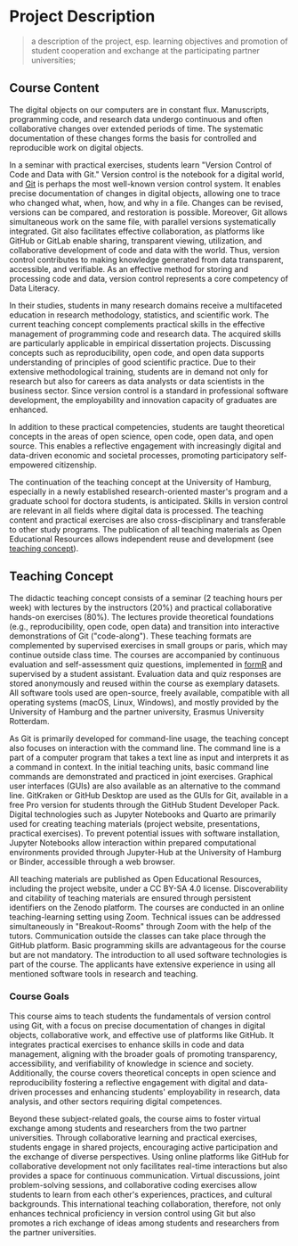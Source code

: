 # Project Description

> a description of the project, esp. learning objectives and promotion of student cooperation and exchange at the participating partner universities; 

## Course Content

The digital objects on our computers are in constant flux.
Manuscripts, programming code, and research data undergo continuous and often collaborative changes over extended periods of time.
The systematic documentation of these changes forms the basis for controlled and reproducible work on digital objects.

In a seminar with practical exercises, students learn "Version Control of Code and Data with Git."
Version control is the notebook for a digital world, and [Git](https://git-scm.com/) is perhaps the most well-known version control system.
It enables precise documentation of changes in digital objects, allowing one to trace who changed what, when, how, and why in a file.
Changes can be revised, versions can be compared, and restoration is possible.
Moreover, Git allows simultaneous work on the same file, with parallel versions systematically integrated.
Git also facilitates effective collaboration, as platforms like GitHub or GitLab enable sharing, transparent viewing, utilization, and collaborative development of code and data with the world.
Thus, version control contributes to making knowledge generated from data transparent, accessible, and verifiable.
As an effective method for storing and processing code and data, version control represents a core competency of Data Literacy.

In their studies, students in many research domains receive a multifaceted education in research methodology, statistics, and scientific work.
The current teaching concept complements practical skills in the effective management of programming code and research data.
The acquired skills are particularly applicable in empirical dissertation projects.
Discussing concepts such as reproducibility, open code, and open data supports understanding of principles of good scientific practice.
Due to their extensive methodological training, students are in demand not only for research but also for careers as data analysts or data scientists in the business sector.
Since version control is a standard in professional software development, the employability and innovation capacity of graduates are enhanced.

In addition to these practical competencies, students are taught theoretical concepts in the areas of open science, open code, open data, and open source.
This enables a reflective engagement with increasingly digital and data-driven economic and societal processes, promoting participatory self-empowered citizenship.

The continuation of the teaching concept at the University of Hamburg, especially in a newly established research-oriented master's program and a graduate school for doctora students, is anticipated.
Skills in version control are relevant in all fields where digital data is processed.
The teaching content and practical exercises are also cross-disciplinary and transferable to other study programs.
The publication of all teaching materials as Open Educational Resources allows independent reuse and development (see [teaching concept](#teaching-concept)).

## Teaching Concept

The didactic teaching concept consists of a seminar (2 teaching hours per week) with lectures by the instructors (20%) and practical collaborative hands-on exercises (80%).
The lectures provide theoretical foundations (e.g., reproducibility, open code, open data) and transition into interactive demonstrations of Git ("code-along").
These teaching formats are complemented by supervised exercises in small groups or paris, which may continue outside class time.
The courses are accompanied by continuous evaluation and self-assessment quiz questions, implemented in [formR](https://formr.org/) and supervised by a student assistant.
Evaluation data and quiz responses are stored anonymously and reused within the course as exemplary datasets.
All software tools used are open-source, freely available, compatible with all operating systems (macOS, Linux, Windows), and mostly provided by the University of Hamburg and the partner university, Erasmus University Rotterdam.

As Git is primarily developed for command-line usage, the teaching concept also focuses on interaction with the command line.
The command line is a part of a computer program that takes a text line as input and interprets it as a command in context.
In the initial teaching units, basic command line commands are demonstrated and practiced in joint exercises.
Graphical user interfaces (GUIs) are also available as an alternative to the command line.
GitKraken or GitHub Desktop are used as the GUIs for Git, available in a free Pro version for students through the GitHub Student Developer Pack.
Digital technologies such as Jupyter Notebooks and Quarto are primarily used for creating teaching materials (project website, presentations, practical exercises).
To prevent potential issues with software installation, Jupyter Notebooks allow interaction within prepared computational environments provided through Jupyter-Hub at the University of Hamburg or Binder, accessible through a web browser.

All teaching materials are published as Open Educational Resources, including the project website, under a CC BY-SA 4.0 license.
Discoverability and citability of teaching materials are ensured through persistent identifiers on the Zenodo platform.
The courses are conducted in an online teaching-learning setting using Zoom.
Technical issues can be addressed simultaneously in "Breakout-Rooms" through Zoom with the help of the tutors.
Communication outside the classes can take place through the GitHub platform.
Basic programming skills are advantageous for the course but are not mandatory.
The introduction to all used software technologies is part of the course.
The applicants have extensive experience in using all mentioned software tools in research and teaching.

### Course Goals

This course aims to teach students the fundamentals of version control using Git, with a focus on precise documentation of changes in digital objects, collaborative work, and effective use of platforms like GitHub.
It integrates practical exercises to enhance skills in code and data management, aligning with the broader goals of promoting transparency, accessibility, and verifiability of knowledge in science and society.
Additionally, the course covers theoretical concepts in open science and reproducibility fostering a reflective engagement with digital and data-driven processes and enhancing students' employability in research, data analysis, and other sectors requiring digital competences.

Beyond these subject-related goals, the course aims to foster virtual exchange among students and researchers from the two partner universities.
Through collaborative learning and practical exercises, students engage in shared projects, encouraging active participation and the exchange of diverse perspectives.
Using online platforms like GitHub for collaborative development not only facilitates real-time interactions but also provides a space for continuous communication.
Virtual discussions, joint problem-solving sessions, and collaborative coding exercises allow students to learn from each other's experiences, practices, and cultural backgrounds.
This international teaching collaboration, therefore, not only enhances technical proficiency in version control using Git but also promotes a rich exchange of ideas among students and researchers from the partner universities.
